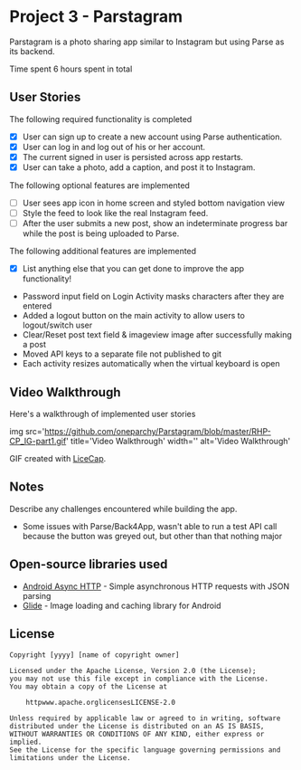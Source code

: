 # Project 3 - Parstagram

Parstagram is a photo sharing app similar to Instagram but using Parse as its backend.

Time spent 6 hours spent in total

## User Stories

The following required functionality is completed

- [x] User can sign up to create a new account using Parse authentication.
- [x] User can log in and log out of his or her account.
- [x] The current signed in user is persisted across app restarts.
- [x] User can take a photo, add a caption, and post it to Instagram.

The following optional features are implemented

- [ ] User sees app icon in home screen and styled bottom navigation view
- [ ] Style the feed to look like the real Instagram feed.
- [ ] After the user submits a new post, show an indeterminate progress bar while the post is being uploaded to Parse.

The following additional features are implemented

- [x] List anything else that you can get done to improve the app functionality!
- Password input field on Login Activity masks characters after they are entered
- Added a logout button on the main activity to allow users to logout/switch user
- Clear/Reset post text field & imageview image after successfully making a post
- Moved API keys to a separate file not published to git
- Each activity resizes automatically when the virtual keyboard is open

## Video Walkthrough

Here's a walkthrough of implemented user stories

img src='https://github.com/oneparchy/Parstagram/blob/master/RHP-CP_IG-part1.gif' title='Video Walkthrough' width='' alt='Video Walkthrough' 

GIF created with [LiceCap](httpwww.cockos.comlicecap).

## Notes

Describe any challenges encountered while building the app.
- Some issues with Parse/Back4App, wasn't able to run a test API call because the button was greyed out, but other than that nothing major

## Open-source libraries used

- [Android Async HTTP](httpsgithub.comcodepathCPAsyncHttpClient) - Simple asynchronous HTTP requests with JSON parsing
- [Glide](httpsgithub.combumptechglide) - Image loading and caching library for Android

## License

    Copyright [yyyy] [name of copyright owner]

    Licensed under the Apache License, Version 2.0 (the License);
    you may not use this file except in compliance with the License.
    You may obtain a copy of the License at

        httpwww.apache.orglicensesLICENSE-2.0

    Unless required by applicable law or agreed to in writing, software
    distributed under the License is distributed on an AS IS BASIS,
    WITHOUT WARRANTIES OR CONDITIONS OF ANY KIND, either express or implied.
    See the License for the specific language governing permissions and
    limitations under the License.